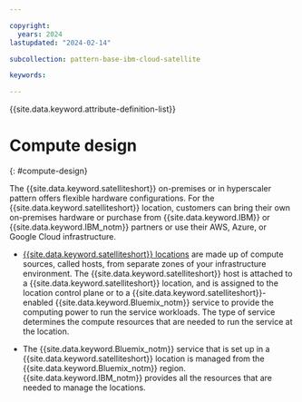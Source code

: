 ```yaml
---

copyright:
  years: 2024
lastupdated: "2024-02-14"

subcollection: pattern-base-ibm-cloud-satellite

keywords:

---
```


{{site.data.keyword.attribute-definition-list}}

# Compute design
{: #compute-design}


The {{site.data.keyword.satelliteshort}} on-premises or in hyperscaler pattern offers flexible hardware configurations. For the {{site.data.keyword.satelliteshort}} location, customers can bring their own on-premises hardware or purchase from {{site.data.keyword.IBM}} or {{site.data.keyword.IBM_notm}} partners or use their AWS, Azure, or Google Cloud infrastructure.

- [{{site.data.keyword.satelliteshort}} locations](/docs/satellite?topic=satellite-location-host) are made up of compute sources, called hosts, from separate zones of your infrastructure environment. The {{site.data.keyword.satelliteshort}} host is attached to a {{site.data.keyword.satelliteshort}} location, and is assigned to the location control plane or to a {{site.data.keyword.satelliteshort}}-enabled {{site.data.keyword.Bluemix_notm}} service to provide the computing power to run the service workloads. The type of service determines the compute resources that are needed to run the service at the location.

- The {{site.data.keyword.Bluemix_notm}} service that is set up in a {{site.data.keyword.satelliteshort}} location is managed from the {{site.data.keyword.Bluemix_notm}} region. {{site.data.keyword.IBM_notm}} provides all the resources that are needed to manage the locations.

